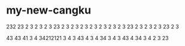 # my-new-cangku
232
23
2
3
2
3
2
3
23
2
3
2
3
2
3
2
3
2
3
2
3
2
3
23
2
3
2
3
2
3
23
2
3

43
43
41
3
4
34212121
3
4
3
43
4
3
4
34
3
4
3
43
4
34
3
4
2
3
23
